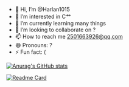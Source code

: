 - 👋 Hi, I’m @Harlan1015
- 👀 I’m interested in C艹
- 🌱 I’m currently learning many things
- 💞️ I’m looking to collaborate on ?
- 📫 How to reach me 2501663926@qq.com
- 😄 Pronouns: ?
- ⚡ Fun fact: (

[![Anurag's GitHub stats](https://github-readme-stats.vercel.app/api?username=Harlan1015&show_icons=true&theme=radical)](https://github.com/anuraghazra/github-readme-stats)

[![Readme Card](https://github-readme-stats.vercel.app/api/pin/?username=Harlan1015&repo=Harlan1015.github.io)](https://github.com/anuraghazra/github-readme-stats)

<!---
Harlan1015/Harlan1015 is a ✨ special ✨ repository because its `README.md` (this file) appears on your GitHub profile.
You can click the Preview link to take a look at your changes.
--->
